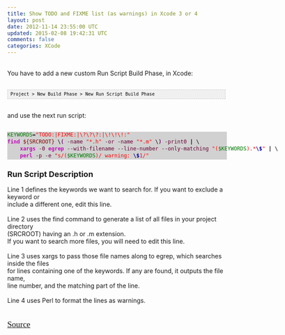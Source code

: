 ```yaml
---
title: Show TODO and FIXME list (as warnings) in Xcode 3 or 4
layout: post
date: 2012-11-14 23:55:00 UTC
updated: 2015-02-08 19:42:31 UTC
comments: false
categories: XCode
---
```

<div><br /></div><div>You have to add a new custom Run Script Build Phase, in Xcode:<br /><br /></div><pre style="background-image: URL(http://2.bp.blogspot.com/_z5ltvMQPaa8/SjJXr_U2YBI/AAAAAAAAAAM/46OqEP32CJ8/s320/codebg.gif); background: #f0f0f0; border: 1px dashed #CCCCCC; color: black; font-family: arial; font-size: 12px; height: auto; line-height: 20px; overflow: auto; padding: 0px; text-align: left; width: 99%;"><code style="color: black; word-wrap: normal;"> Project &gt; New Build Phase &gt; New Run Script Build Phase  <br /></code></pre><div><br /></div><div>and use the next run script:</div><div><br /><pre class="bash" style="background-color: #d1d1d1; border-width: 0px; clear: none; color: #110000; font-size: 12px; line-height: 1.333; outline: 0px; overflow: visible; padding: 0px; vertical-align: baseline; width: auto;"><span style="background-color: transparent; border-width: 0px; color: #007800; margin: 0px; outline: 0px; padding: 0px; vertical-align: baseline;">KEYWORDS</span>=<span style="background-color: transparent; border-width: 0px; color: red; margin: 0px; outline: 0px; padding: 0px; vertical-align: baseline;">"TODO:|FIXME:|\?\?\?:|\!\!\!:"</span><br /><span style="background-color: transparent; border-width: 0px; color: #c20cb9; font-weight: bold; margin: 0px; outline: 0px; padding: 0px; vertical-align: baseline;">find</span> <span style="background-color: transparent; border-width: 0px; color: maroon; margin: 0px; outline: 0px; padding: 0px; vertical-align: baseline;">${SRCROOT}</span> \<span style="background-color: transparent; border-width: 0px; color: #7a0874; font-weight: bold; margin: 0px; outline: 0px; padding: 0px; vertical-align: baseline;">(</span> <span style="background-color: transparent; border-width: 0px; color: #660033; margin: 0px; outline: 0px; padding: 0px; vertical-align: baseline;">-name</span> <span style="background-color: transparent; border-width: 0px; color: red; margin: 0px; outline: 0px; padding: 0px; vertical-align: baseline;">"*.h"</span> <span style="background-color: transparent; border-width: 0px; color: #660033; margin: 0px; outline: 0px; padding: 0px; vertical-align: baseline;">-or</span> <span style="background-color: transparent; border-width: 0px; color: #660033; margin: 0px; outline: 0px; padding: 0px; vertical-align: baseline;">-name</span> <span style="background-color: transparent; border-width: 0px; color: red; margin: 0px; outline: 0px; padding: 0px; vertical-align: baseline;">"*.m"</span> \<span style="background-color: transparent; border-width: 0px; color: #7a0874; font-weight: bold; margin: 0px; outline: 0px; padding: 0px; vertical-align: baseline;">)</span> <span style="background-color: transparent; border-width: 0px; color: #660033; margin: 0px; outline: 0px; padding: 0px; vertical-align: baseline;">-print0</span> <span style="background-color: transparent; border-width: 0px; color: black; font-weight: bold; margin: 0px; outline: 0px; padding: 0px; vertical-align: baseline;">|</span> \<br />    <span style="background-color: transparent; border-width: 0px; color: #c20cb9; font-weight: bold; margin: 0px; outline: 0px; padding: 0px; vertical-align: baseline;">xargs</span> <span style="background-color: transparent; border-width: 0px; color: #660033; margin: 0px; outline: 0px; padding: 0px; vertical-align: baseline;">-0</span> <span style="background-color: transparent; border-width: 0px; color: #c20cb9; font-weight: bold; margin: 0px; outline: 0px; padding: 0px; vertical-align: baseline;">egrep</span> <span style="background-color: transparent; border-width: 0px; color: #660033; margin: 0px; outline: 0px; padding: 0px; vertical-align: baseline;">--with-filename</span> <span style="background-color: transparent; border-width: 0px; color: #660033; margin: 0px; outline: 0px; padding: 0px; vertical-align: baseline;">--line-number</span> <span style="background-color: transparent; border-width: 0px; color: #660033; margin: 0px; outline: 0px; padding: 0px; vertical-align: baseline;">--only-matching</span> <span style="background-color: transparent; border-width: 0px; color: red; margin: 0px; outline: 0px; padding: 0px; vertical-align: baseline;">"(<span style="background-color: transparent; border-width: 0px; color: #007800; margin: 0px; outline: 0px; padding: 0px; vertical-align: baseline;">$KEYWORDS</span>).*<span style="background-color: transparent; border-width: 0px; color: #000099; font-weight: bold; margin: 0px; outline: 0px; padding: 0px; vertical-align: baseline;">\$</span>"</span> <span style="background-color: transparent; border-width: 0px; color: black; font-weight: bold; margin: 0px; outline: 0px; padding: 0px; vertical-align: baseline;">|</span> \<br />    <span style="background-color: transparent; border-width: 0px; color: #c20cb9; font-weight: bold; margin: 0px; outline: 0px; padding: 0px; vertical-align: baseline;">perl</span> <span style="background-color: transparent; border-width: 0px; color: #660033; margin: 0px; outline: 0px; padding: 0px; vertical-align: baseline;">-p</span> <span style="background-color: transparent; border-width: 0px; color: #660033; margin: 0px; outline: 0px; padding: 0px; vertical-align: baseline;">-e</span> <span style="background-color: transparent; border-width: 0px; color: red; margin: 0px; outline: 0px; padding: 0px; vertical-align: baseline;">"s/(<span style="background-color: transparent; border-width: 0px; color: #007800; margin: 0px; outline: 0px; padding: 0px; vertical-align: baseline;">$KEYWORDS</span>)/ warning: <span style="background-color: transparent; border-width: 0px; color: #000099; font-weight: bold; margin: 0px; outline: 0px; padding: 0px; vertical-align: baseline;">\$</span>1/"</span></pre></div><h3><span style="font-size: large;">Run Script Description</span></h3><div>Line 1 defines the keywords we want to search for. If you want to exclude a keyword or&nbsp;</div><div>include a different one, edit this line.</div><div><br /></div><div>Line 2 uses the find command to generate a list of all files in your project directory&nbsp;</div><div>(SRCROOT) having an .h or .m extension.&nbsp;</div><div>If you want to search more files, you will need to edit this line.</div><div><br /></div><div>Line 3 uses xargs to pass those file names along to egrep, which searches inside the files&nbsp;</div><div>for lines containing one of the keywords. If any are found, it outputs the file name,&nbsp;</div><div>line number, and the matching part of the line.</div><div><br /></div><div>Line 4 uses Perl to format the lines as warnings.</div><div><br /></div><div><br /></div><div><a href="http://www.benzado.com/blog/post/329/make-xcode-nag-you-about-unfinished-todos" style="background-color: #fafafa; font-family: constantia, 'hoefler text', 'palatino linotype', serif; font-size: 19px; line-height: 25px; text-indent: 19.200000762939453px;">Source</a></div>